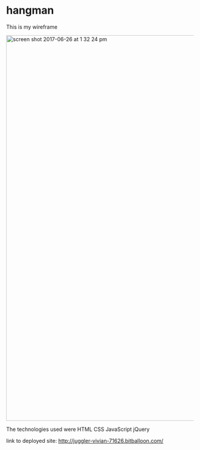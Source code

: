 # hangman
This is my wireframe

<img width="1035" alt="screen shot 2017-06-26 at 1 32 24 pm" src="https://user-images.githubusercontent.com/22422858/27552071-f4ba5b02-5a73-11e7-9f5d-dfc5198d2cea.png">

The technologies used were
HTML
CSS
JavaScript
jQuery

link to deployed site: http://juggler-vivian-71626.bitballoon.com/

